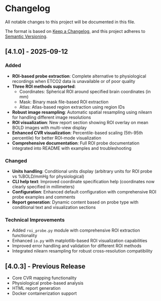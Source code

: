 # Changelog

All notable changes to this project will be documented in this file.

The format is based on [Keep a Changelog](https://keepachangelog.com/en/1.0.0/),
and this project adheres to [Semantic Versioning](https://semver.org/spec/v2.0.0.html).

## [4.1.0] - 2025-09-12

### Added
- **ROI-based probe extraction**: Complete alternative to physiological recordings when ETCO2 data is unavailable or of poor quality
- **Three ROI methods supported**:
  - Coordinates: Spherical ROI around specified brain coordinates (in mm)
  - Mask: Binary mask file-based ROI extraction
  - Atlas: Atlas-based region extraction using region IDs
- **Robust image resampling**: Automatic spatial resampling using nilearn for handling different image resolutions
- **ROI visualization**: New report section showing ROI overlay on mean BOLD images with multi-view display
- **Enhanced CVR visualization**: Percentile-based scaling (5th-95th percentile) for better ROI-mode visualization
- **Comprehensive documentation**: Full ROI probe documentation integrated into README with examples and troubleshooting

### Changed
- **Units handling**: Conditional units display (arbitrary units for ROI probe vs %BOLD/mmHg for physiological)
- **CLI help text**: Improved coordinate specification help (coordinates now clearly specified in millimeters)
- **Configuration**: Enhanced default configuration with comprehensive ROI probe examples and comments
- **Report generation**: Dynamic content based on probe type with conditional text and visualization sections

### Technical Improvements
- Added `roi_probe.py` module with comprehensive ROI extraction functionality
- Enhanced `io.py` with matplotlib-based ROI visualization capabilities
- Improved error handling and validation for different ROI methods
- Integrated nilearn resampling for robust cross-resolution compatibility

## [4.0.3] - Previous Release
- Core CVR mapping functionality
- Physiological probe-based analysis
- HTML report generation
- Docker containerization support
